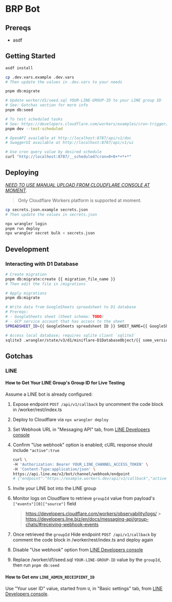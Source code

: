 # BRP Bot

## Prereqs

- asdf

## Getting Started

```sh
asdf install

cp .dev.vars.example .dev.vars
# Then update the values in .dev.vars to your needs

pnpm db:migrate

# Update worker/d1/seed.sql YOUR-LINE-GROUP-ID to your LINE group ID
# See: Gotchas section for more info
pnpm db:seed

# To test scheduled tasks
# See: https://developers.cloudflare.com/workers/examples/cron-trigger/#test-cron-triggers-using-wrangler
pnpm dev --test-scheduled

# OpenAPI available at http://localhost:8787/api/v1/doc
# SwaggerUI available at http://localhost:8787/api/v1/ui

# Use cron query value by desired schedule
curl "http://localhost:8787/__scheduled?cron=0+0+*+*+*"
```

## Deploying

_[NEED TO USE MANUAL UPLOAD FROM CLOUDFLARE CONSOLE AT MOMENT](https://github.com/cloudflare/workers-sdk/issues/7287)._

> Only Cloudflare Workers platform is supported at moment.

```sh
cp secrets.json.example secrets.json
# Then update the values in secrets.json

npx wrangler login
pnpm run deploy
npx wrangler secret bulk < secrets.json
```

## Development

### Interacting with D1 Database

```sh
# Create migration
pnpm db:migrate:create {{ migration_file_name }}
# Then edit the file in /migrations

# Apply migrations
pnpm db:migrate

# Write data from GoogleSheets spreadsheet to D1 database
# Prereqs:
# - GoogleSheets sheet (Sheet schema: TODO)
# - GCP service account that has access to the sheet
SPREADSHEET_ID={{ GoogleSheets spreadsheet ID }} SHEET_NAME={{ GoogleSheets sheet name }} KEY_FILE_PATH={{ /path/to/your/gcp-service-account.json }} pnpm db:write

# Access local database; requires sqlite client `sqlite3`
sqlite3 .wrangler/state/v3/d1/miniflare-D1DatabaseObject/{{ some_version }}.sqlite
```

## Gotchas

### LINE

#### How to Get Your LINE Group's Group ID for Live Testing

Assume a LINE bot is already configured:

1. Expose endpoint `POST /api/v1/callback` by uncomment the code block in /worker/rest/index.ts
2. Deploy to Cloudflare via `npx wrangler deploy`
3. Set Webhook URL in "Messaging API" tab, from [LINE Developers console](https://developers.line.biz/console)
4. Confirm "Use webhook" option is enabled; cURL response should include `"active":true`

   ```sh
   curl \
   -H 'Authorization: Bearer YOUR_LINE_CHANNEL_ACCESS_TOKEN' \
   -H 'Content-Type:application/json' \
   https://api.line.me/v2/bot/channel/webhook/endpoint
   # {"endpoint":"https://example.workers.dev/api/v1/callback","active":true}
   ```

5. Invite your LINE bot into the LINE group

6. Monitor logs on Cloudflare to retrieve `groupId` value from payload's `["events"][0]["source"]` field

   > https://developers.cloudflare.com/workers/observability/logs/ > https://developers.line.biz/en/docs/messaging-api/group-chats/#receiving-webhook-events

7. Once retrieved the `groupId` Hide endpoint `POST /api/v1/callback` by comment the code block in /worker/rest/index.ts and deploy again
8. Disable "Use webhook" option from [LINE Developers console](https://developers.line.biz/console)
9. Replace /worker/d1/seed.sql `YOUR-LINE-GROUP-ID` value by the `groupId`, then run `pnpm db:seed`

#### How to Get env `LINE_ADMIN_RECEIPIENT_ID`

Use "Your user ID" value, started from `U`, in "Basic settings" tab, from [LINE Developers console](https://developers.line.biz/console).
